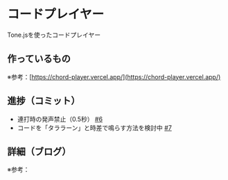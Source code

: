 # コードプレイヤー

Tone.jsを使ったコードプレイヤー

## 作っているもの

※参考：[https://chord-player.vercel.app/](https://chord-player.vercel.app/)

## 進捗（コミット）

- 連打時の発声禁止（0.5秒） [#6](https://github.com/ryo-i/next-app-started/issues/6)
- コードを「タララーン」と時差で鳴らす方法を検討中 [#7](https://github.com/ryo-i/next-app-started/issues/7)

## 詳細（ブログ）

※参考：[]()